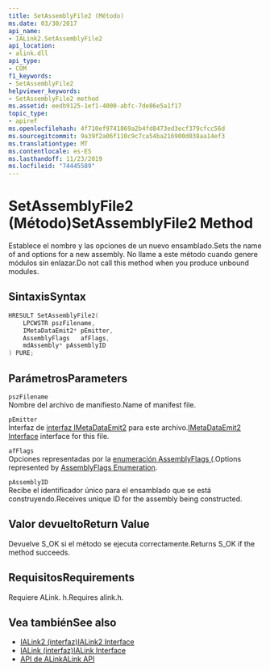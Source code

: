 ```yaml
---
title: SetAssemblyFile2 (Método)
ms.date: 03/30/2017
api_name:
- IALink2.SetAssemblyFile2
api_location:
- alink.dll
api_type:
- COM
f1_keywords:
- SetAssemblyFile2
helpviewer_keywords:
- SetAssemblyFile2 method
ms.assetid: eedb9125-1ef1-4000-abfc-7de86e5a1f17
topic_type:
- apiref
ms.openlocfilehash: 4f710ef9741869a2b4fd8473ed3ecf379cfcc56d
ms.sourcegitcommit: 9a39f2a06f110c9c7ca54ba216900d038aa14ef3
ms.translationtype: MT
ms.contentlocale: es-ES
ms.lasthandoff: 11/23/2019
ms.locfileid: "74445589"
---
```

# <a name="setassemblyfile2-method"></a><span data-ttu-id="524fe-102">SetAssemblyFile2 (Método)</span><span class="sxs-lookup"><span data-stu-id="524fe-102">SetAssemblyFile2 Method</span></span>
<span data-ttu-id="524fe-103">Establece el nombre y las opciones de un nuevo ensamblado.</span><span class="sxs-lookup"><span data-stu-id="524fe-103">Sets the name of and options for a new assembly.</span></span> <span data-ttu-id="524fe-104">No llame a este método cuando genere módulos sin enlazar.</span><span class="sxs-lookup"><span data-stu-id="524fe-104">Do not call this method when you produce unbound modules.</span></span>  
  
## <a name="syntax"></a><span data-ttu-id="524fe-105">Sintaxis</span><span class="sxs-lookup"><span data-stu-id="524fe-105">Syntax</span></span>  
  
```cpp  
HRESULT SetAssemblyFile2(  
    LPCWSTR pszFilename,  
    IMetaDataEmit2* pEmitter,  
    AssemblyFlags   afFlags,  
    mdAssembly* pAssemblyID  
) PURE;  
```  
  
## <a name="parameters"></a><span data-ttu-id="524fe-106">Parámetros</span><span class="sxs-lookup"><span data-stu-id="524fe-106">Parameters</span></span>  
 `pszFilename`  
 <span data-ttu-id="524fe-107">Nombre del archivo de manifiesto.</span><span class="sxs-lookup"><span data-stu-id="524fe-107">Name of manifest file.</span></span>  
  
 `pEmitter`  
 <span data-ttu-id="524fe-108">Interfaz de [interfaz IMetaDataEmit2](../metadata/imetadataemit2-interface.md) para este archivo.</span><span class="sxs-lookup"><span data-stu-id="524fe-108">[IMetaDataEmit2 Interface](../metadata/imetadataemit2-interface.md) interface for this file.</span></span>  
  
 `afFlags`  
 <span data-ttu-id="524fe-109">Opciones representadas por la [enumeración AssemblyFlags (](../metadata/assemblyflags-enumeration.md).</span><span class="sxs-lookup"><span data-stu-id="524fe-109">Options represented by [AssemblyFlags Enumeration](../metadata/assemblyflags-enumeration.md).</span></span>  
  
 `pAssemblyID`  
 <span data-ttu-id="524fe-110">Recibe el identificador único para el ensamblado que se está construyendo.</span><span class="sxs-lookup"><span data-stu-id="524fe-110">Receives unique ID for the assembly being constructed.</span></span>  
  
## <a name="return-value"></a><span data-ttu-id="524fe-111">Valor devuelto</span><span class="sxs-lookup"><span data-stu-id="524fe-111">Return Value</span></span>  
 <span data-ttu-id="524fe-112">Devuelve S_OK si el método se ejecuta correctamente.</span><span class="sxs-lookup"><span data-stu-id="524fe-112">Returns S_OK if the method succeeds.</span></span>  
  
## <a name="requirements"></a><span data-ttu-id="524fe-113">Requisitos</span><span class="sxs-lookup"><span data-stu-id="524fe-113">Requirements</span></span>  
 <span data-ttu-id="524fe-114">Requiere ALink. h.</span><span class="sxs-lookup"><span data-stu-id="524fe-114">Requires alink.h.</span></span>  
  
## <a name="see-also"></a><span data-ttu-id="524fe-115">Vea también</span><span class="sxs-lookup"><span data-stu-id="524fe-115">See also</span></span>

- [<span data-ttu-id="524fe-116">IALink2 (interfaz)</span><span class="sxs-lookup"><span data-stu-id="524fe-116">IALink2 Interface</span></span>](ialink2-interface.md)
- [<span data-ttu-id="524fe-117">IALink (interfaz)</span><span class="sxs-lookup"><span data-stu-id="524fe-117">IALink Interface</span></span>](ialink-interface.md)
- [<span data-ttu-id="524fe-118">API de ALink</span><span class="sxs-lookup"><span data-stu-id="524fe-118">ALink API</span></span>](index.md)
